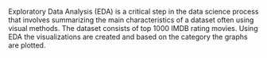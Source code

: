 Exploratory Data Analysis (EDA) is a critical step in the data science process that involves summarizing the main characteristics of a dataset often using visual methods. The dataset consists of top 1000 IMDB rating movies. Using EDA the visualizations are created and based on the category the graphs are plotted.
